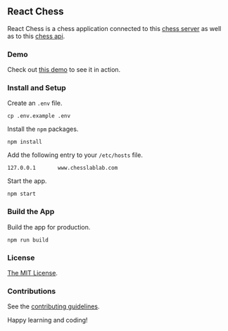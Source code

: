 ## React Chess

React Chess is a chess application connected to this [chess server](https://github.com/chesslablab/chess-server) as well as to this [chess api](https://github.com/chesslablab/chess-api).

### Demo

Check out [this demo](https://www.chesslablab.com/) to see it in action.

### Install and Setup

Create an `.env` file.

```
cp .env.example .env
```

Install the `npm` packages.

```
npm install
```

Add the following entry to your `/etc/hosts` file.

```
127.0.0.1       www.chesslablab.com
```

Start the app.

```
npm start
```

### Build the App

Build the app for production.

```
npm run build
```

### License

[The MIT License](https://github.com/chesslablab/react-chess/blob/master/LICENSE).

### Contributions

See the [contributing guidelines](https://github.com/chesslablab/redux-chess/blob/master/CONTRIBUTING.md).

Happy learning and coding!
